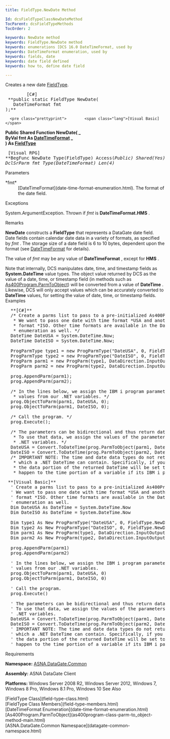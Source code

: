 ```yaml
---
title: FieldType.NewDate Method

Id: dcsFieldTypeClassNewDateMethod
TocParent: dcsFieldTypeMethods
TocOrder: 2

keywords: NewDate method
keywords: FieldType.NewDate method
keywords: enumerations [DCS 16.0 DateTimeFormat, used by
keywords: DateTimeFormat enumeration, used by
keywords: fields, date
keywords: date field defined
keywords: how to, define date field

---
```


Creates a new date [ FieldType](field-type-class.html).
<pre class="prettyprint">        <span class="lang">[C#]</span>
 **public static FieldType NewDate(<br />   DateTimeFormat fmt<br />);**  </pre>
      <pre class="prettyprint">        <span class="lang">[Visual Basic] </span>
 **Public Shared Function NewDate( _<br />   ByVal fmt As [DateTimeFormat](date-time-format-enumeration.html)       _<br />) As [FieldType](field-type-class.html)**  </pre>
      <pre class="prettyprint">
        <span class="lang">[Visual RPG]</span>
 **BegFunc NewDate Type(FieldType) Access(*Public) Shared(*Yes)
   DclSrParm fmt Type(DateTimeFormat) Len(4)** 
      </pre>

Parameters

<dl>
        <dt>
 *fmt* 
        </dt>
        <dd>
          [DateTimeFormat](date-time-format-enumeration.html).  The format 
						of the date field.</dd>
</dl>

Exceptions

System.ArgumentException.  Thrown if *fmt*  is **DateTimeFormat.HMS** .

Remarks

**NewDate** constructs a **FieldType** that represents a DataGate date field. Date fields contain calendar date data in a variety of formats, as specified by *fmt* . The storage size of a date field is 6 to 10 bytes, dependent upon the format (see [ DateTimeFormat](date-time-format-enumeration.html) for details).

The value of *fmt* may be any value of **DateTimeFormat** , except for **HMS** .

Note that internally, DCS manipulates date, time, and timestamp fields as **System.DateTime** value types. The object value returned by DCS as the value of a date, time, or timestamp field (in methods such as [ As400Program.ParmToObject](as400program-class-parm-to_object-method-main.html)) will be converted from a value of **DateTime** . Likewise, DCS will only accept values which can be accurately converted to **DateTime** values, for setting the value of date, time, or timestamp fields.
Examples

<pre> <span class="lang"> **[C#]** </span>
  /* Create a parms list to pass to a pre-initialized As400Program object.
   * We want to pass one date with time format *USA and another with time
   * format *ISO. Other time formats are available in the DateTimeFormat
   * enumeration as well. */
  DateTime DateUSA = System.DateTime.Now;
  DateTime DateISO = System.DateTime.Now;

  ProgParmType type1 = new ProgParmType("DateUSA", 0, FieldType.NewDate(DateTimeFormat.USA));
  ProgParmType type2 = new ProgParmType("DateISO", 0, FieldType.NewDate(DateTimeFormat.ISO));
  ProgParm parm1 = new ProgParm(type1, DataDirection.InputOutput);
  ProgParm parm2 = new ProgParm(type2, DataDirection.InputOutput);

  prog.AppendParm(parm1);
  prog.AppendParm(parm2);

  /* In the lines below, we assign the IBM i program parameters
   * values from our .NET variables. */
  prog.ObjectToParm(parm1, DateUSA, 0);
  prog.ObjectToParm(parm1, DateISO, 0);

  /* Call the program. */
  prog.Execute();

  /* The parameters can be bidirectional and thus return data as well. 
   * To use that data, we assign the values of the parameters back to our
   * .NET variables. */
  DateUSA = Convert.ToDateTime(prog.ParmToObject(parm1, DateUSA.GetType(), 0));
  DateISO = Convert.ToDateTime(prog.ParmToObject(parm2, DateUSA.GetType(), 0));
  /* IMPORTANT NOTE: The time and date data types do not return all the information
   * which a .NET DateTime can contain. Specifically, if you specify a parm as a NewTime,
   * the data portion of the returned DateTime will be set to MinValue. The same will
   * happen to the time portion of a variable if its IBM i parm was set to be a NewDate. */</pre>

  <pre><span class="lang"> **[Visual Basic]** </span>
  ' Create a parms list to pass to a pre-initialized As400Program object.
  ' We want to pass one date with time format *USA and another with time
  ' format *ISO. Other time formats are available in the DateTimeFormat
  ' enumeration as well. 
  Dim DateUSA As DateTime = System.DateTime.Now
  Dim DateISO As DateTime = System.DateTime.Now

  Dim type1 As New ProgParmType("DateUSA", 0, FieldType.NewDate(DateTimeFormat.USA))
  Dim type2 As New ProgParmType("DateISO", 0, FieldType.NewDate(DateTimeFormat.ISO))
  Dim parm1 As New ProgParm(type1, DataDirection.InputOutput)
  Dim parm2 As New ProgParm(type2, DataDirection.InputOutput)

  prog.AppendParm(parm1)
  prog.AppendParm(parm2)

  ' In the lines below, we assign the IBM i program parameters
  ' values from our .NET variables. 
  prog.ObjectToParm(parm1, DateUSA, 0)
  prog.ObjectToParm(parm1, DateISO, 0)

  ' Call the program. 
  prog.Execute()

  ' The parameters can be bidirectional and thus return data as well. 
  ' To use that data, we assign the values of the parameters back to our
  ' .NET variables. 
  DateUSA = Convert.ToDateTime(prog.ParmToObject(parm1, DateUSA.GetType(), 0))
  DateISO = Convert.ToDateTime(prog.ParmToObject(parm2, DateUSA.GetType(), 0))
  ' IMPORTANT NOTE: The time and date data types do not return all the information
  ' which a .NET DateTime can contain. Specifically, if you specify a parm as a NewTime,
  ' the data portion of the returned DateTime will be set to MinValue. The same will
  ' happen to the time portion of a variable if its IBM i parm was set to be a NewDate. </pre>

Requirements

**Namespace:** [ASNA.DataGate.Common](datagate-common-namespace.html)

<span> **Assembly:** ASNA DataGate Client</span>

**Platforms:** Windows Server 2008 R2, Windows Server 2012, Windows 7, Windows 8 Pro, Windows 8.1 Pro, Windows 10
See Also

<dl />[FieldType Class](field-type-class.html)<br />[FieldType Class Members](field-type-members.html)<br />[DateTimeFormat Enumeration](date-time-format-enumeration.html)<br />[As400Program.ParmToObject](as400program-class-parm-to_object-method-main.html)
 <br />[ASNA.DataGate.Common Namespace](datagate-common-namespace.html)

